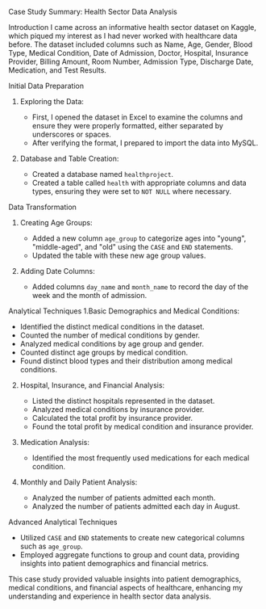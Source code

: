Case Study Summary: Health Sector Data Analysis

Introduction
I came across an informative health sector dataset on Kaggle, which piqued my interest as I had never worked with healthcare data before. The dataset included columns such as Name, Age, Gender, Blood Type, Medical Condition, Date of Admission, Doctor, Hospital, Insurance Provider, Billing Amount, Room Number, Admission Type, Discharge Date, Medication, and Test Results.

Initial Data Preparation
1. Exploring the Data: 
   - First, I opened the dataset in Excel to examine the columns and ensure they were properly formatted, either separated by underscores or spaces.
   - After verifying the format, I prepared to import the data into MySQL.

2. Database and Table Creation:
   - Created a database named `healthproject`.
   - Created a table called `health` with appropriate columns and data types, ensuring they were set to `NOT NULL` where necessary.

Data Transformation
1. Creating Age Groups:
   - Added a new column `age_group` to categorize ages into "young", "middle-aged", and "old" using the `CASE` and `END` statements.
   - Updated the table with these new age group values.

2. Adding Date Columns:
   - Added columns `day_name` and `month_name` to record the day of the week and the month of admission.

Analytical Techniques
1.Basic Demographics and Medical Conditions:
   - Identified the distinct medical conditions in the dataset.
   - Counted the number of medical conditions by gender.
   - Analyzed medical conditions by age group and gender.
   - Counted distinct age groups by medical condition.
   - Found distinct blood types and their distribution among medical conditions.

2. Hospital, Insurance, and Financial Analysis:
   - Listed the distinct hospitals represented in the dataset.
   - Analyzed medical conditions by insurance provider.
   - Calculated the total profit by insurance provider.
   - Found the total profit by medical condition and insurance provider.

3. Medication Analysis:
   - Identified the most frequently used medications for each medical condition.

4. Monthly and Daily Patient Analysis:
   - Analyzed the number of patients admitted each month.
   - Analyzed the number of patients admitted each day in August.

Advanced Analytical Techniques
- Utilized `CASE` and `END` statements to create new categorical columns such as `age_group`.
- Employed aggregate functions to group and count data, providing insights into patient demographics and financial metrics.

This case study provided valuable insights into patient demographics, medical conditions, and financial aspects of healthcare, enhancing my understanding and experience in health sector data analysis.

